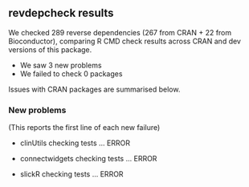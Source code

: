 ## revdepcheck results

We checked 289 reverse dependencies (267 from CRAN + 22 from Bioconductor), comparing R CMD check results across CRAN and dev versions of this package.

 * We saw 3 new problems
 * We failed to check 0 packages

Issues with CRAN packages are summarised below.

### New problems
(This reports the first line of each new failure)

* clinUtils
  checking tests ... ERROR

* connectwidgets
  checking tests ... ERROR

* slickR
  checking tests ... ERROR

